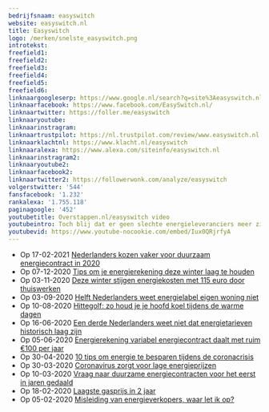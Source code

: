```yaml
---
bedrijfsnaam: easyswitch  
website: easyswitch.nl   
title: Easyswitch  
logo: /merken/snelste_easyswitch.png  
introtekst:   
freefield1:   
freefield2:   
freefield3:   
freefield4:   
freefield5:   
freefield6:   
linknaargoogleserp: https://www.google.nl/search?q=site%3Aeasyswitch.nl  
linknaarfacebook: https://www.facebook.com/EasySwitch.nl/  
linknaartwitter: https://foller.me/easyswitch  
linknaaryoutube:   
linknaarinstragram:   
linknaartrustpilot: https://nl.trustpilot.com/review/www.easyswitch.nl  
linknaarklachtnl: https://www.klacht.nl/easyswitch  
linknaaralexa: https://www.alexa.com/siteinfo/easyswitch.nl  
linknaarinstragram2:   
linknaaryoutube2:   
linknaarfacebook2:   
linknaartwitter2: https://followerwonk.com/analyze/easyswitch  
volgerstwitter: '544'  
fansfacebook: '1.232'  
rankalexa: '1.755.118'  
paginagoogle: '452'  
youtubetitle: Overstappen.nl/easyswitch video  
youtubeintro: Toch blij dat er geen slechte energieleveranciers meer zijn. Je kies gewoon de goedkoopste of duurzaamste.  
youtubevid: https://www.youtube-nocookie.com/embed/Iux0QRjrfyA  
---
```


 


- Op 17-02-2021 [Nederlanders kozen vaker voor duurzaam energiecontract in 2020](https://www.easyswitch.nl/nieuws/nederland-koos-vaker-voor-duurzaam-energiecontract-in-2020/)
- Op 07-12-2020 [Tips om je energierekening deze winter laag te houden](https://www.easyswitch.nl/nieuws/acht-tips-om-je-energierekening-deze-winter-laag-te-houden/)
- Op 03-11-2020 [Deze winter stijgen energiekosten met 115 euro door thuiswerken](https://www.easyswitch.nl/nieuws/deze-winter-stijgen-energiekosten-met-115-euro-door-thuiswerken/)
- Op 03-09-2020 [Helft Nederlanders weet energielabel eigen woning niet](https://www.easyswitch.nl/nieuws/helft-nederlanders-weet-energielabel-eigen-woning-niet/)
- Op 10-08-2020 [Hittegolf: zo houd je je hoofd koel tijdens de warme dagen](https://www.easyswitch.nl/nieuws/zo-houd-je-je-hoofd-koel-tijdens-de-warme-dagen/)
- Op 16-06-2020 [Een derde Nederlanders weet niet dat energietarieven historisch laag zijn](https://www.easyswitch.nl/nieuws/een-derde-nederlanders-weet-niet-dat-energietarieven-historisch-laag-zijn/)
- Op 05-06-2020 [Energierekening variabel energiecontract daalt met ruim €100 per jaar](https://www.easyswitch.nl/nieuws/energierekening-variabel-energiecontract-daalt-met-ruim-100-euro-per-jaar/)
- Op 30-04-2020 [10 tips om energie te besparen tijdens de coronacrisis](https://www.easyswitch.nl/nieuws/10-tips-om-energie-te-besparen-tijdens-de-coronacrisis/)
- Op 30-03-2020 [Coronavirus zorgt voor lage energieprijzen](https://www.easyswitch.nl/nieuws/coronavirus-zorgt-voor-lage-energieprijzen/)
- Op 10-03-2020 [Vraag naar duurzame energiecontracten voor het eerst in jaren gedaald](https://www.easyswitch.nl/nieuws/vraag-naar-duurzame-energiecontracten-voor-het-eerst-in-jaren-gedaald/)
- Op 18-02-2020 [Laagste gasprijs in 2 jaar](https://www.easyswitch.nl/nieuws/laagste-gasprijs-in-2-jaar/)
- Op 05-02-2020 [Misleiding van energieverkopers, waar let ik op?](https://www.easyswitch.nl/nieuws/energieverkopers-aan-de-deur-en-telefoon/)
